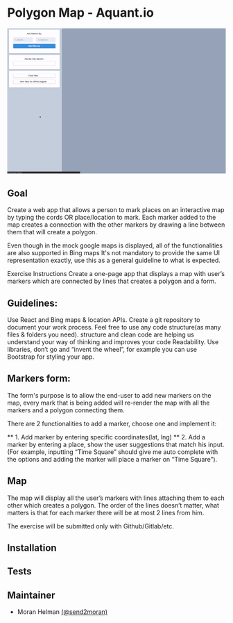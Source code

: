 # Polygon Map - Aquant.io
![](https://github.com/send2moran/AQUANT-Job-Interview/blob/master/media/map.gif?raw=true)

## Goal
Create a web app that allows a person to mark places on an interactive map by typing the cords OR place/location to mark.
Each marker added to the map creates a connection with the other markers by drawing a line between them that will create a polygon.		

Even though in the mock google maps is displayed, all of the functionalities are also supported in Bing maps
It's not mandatory to provide the same UI representation exactly, use this as a general guideline to what is expected.

Exercise Instructions
Create a one-page app that displays a map with user’s markers which are connected by lines that creates a polygon and a form.

## Guidelines:			
Use React and Bing maps & location APIs.
Create a git repository to document your work process.
Feel free to use any code structure(as many files & folders you need). structure and
clean code are helping us understand your way of thinking and improves your code
Readability.
Use libraries, don’t go and “invent the wheel”, for example you can use Bootstrap for
styling your app.			



## Markers form:
 								
The form's purpose is to allow the end-user to add new markers on the map, every mark that is being added will re-render the map with all the markers and a polygon connecting them.
 

There are 2 functionalities to add a marker, choose one and implement it:
 								
** 1. Add marker by entering specific coordinates(lat, lng)
** 2. Add a marker by entering a place, show the user suggestions that match his input. (For example, inputting “Time Square” should give me auto complete with the options and adding the marker will place a marker on “Time Square”).

 							
 								
## Map
 								
The map will display all the user’s markers with lines attaching them to each other which creates a polygon.
The order of the lines doesn’t matter, what matters is that for each marker there will be at most 2 lines from him.

The exercise will be submitted only with Github/Gitlab/etc.

## Installation

## Tests

## Maintainer
* Moran Helman [(@send2moran)](https://github.com/send2moran)

